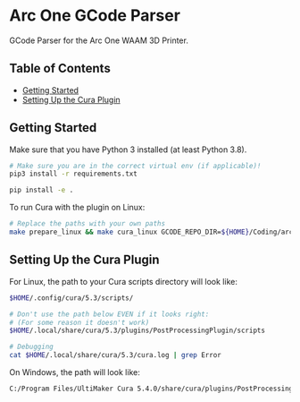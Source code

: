 # Arc One GCode Parser <!-- omit in toc -->

GCode Parser for the Arc One WAAM 3D Printer.

## Table of Contents <!-- omit in toc -->

- [Getting Started](#getting-started)
- [Setting Up the Cura Plugin](#setting-up-the-cura-plugin)

## Getting Started

Make sure that you have Python 3 installed (at least Python 3.8).

```bash
# Make sure you are in the correct virtual env (if applicable)!
pip3 install -r requirements.txt

pip install -e .
```

To run Cura with the plugin on Linux:

```bash
# Replace the paths with your own paths
make prepare_linux && make cura_linux GCODE_REPO_DIR=${HOME}/Coding/arc_one/gcode-parser-poc/src ULTIMAKER_EXE=${HOME}/Desktop/UltiMaker-Cura-5.3.1-linux-modern.AppImage
```

## Setting Up the Cura Plugin

For Linux, the path to your Cura scripts directory will look like:

```bash
$HOME/.config/cura/5.3/scripts/

# Don't use the path below EVEN if it looks right:
# (For some reason it doesn't work)
$HOME/.local/share/cura/5.3/plugins/PostProcessingPlugin/scripts

# Debugging
cat $HOME/.local/share/cura/5.3/cura.log | grep Error
```

On Windows, the path will look like:

```bash
C:/Program Files/UltiMaker Cura 5.4.0/share/cura/plugins/PostProcessingPlugin/scripts/Micer.py
```
